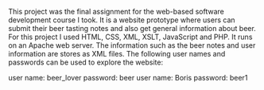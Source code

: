 This project was the final assignment for the web-based software development course I took. It is a website prototype where users can submit their beer tasting notes and also get general information about beer. For this project I used HTML, CSS, XML, XSLT, JavaScript and PHP. It runs on an Apache web server. The information such as the beer notes and user information are stores as XML files. The following user names and passwords can be used to explore the website:

user name: beer_lover password: beer
user name: Boris      password: beer1
